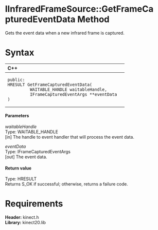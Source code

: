 IInfraredFrameSource::GetFrameCapturedEventData Method  
======================================================  

Gets the event data when a new infrared frame is captured. <span id="syntaxSection"></span>

Syntax  
======  

<table>
<colgroup>
<col width="100%" />
</colgroup>
<thead>
<tr class="header">
<th align="left">C++</th>
</tr>
</thead>
<tbody>
<tr class="odd">
<td align="left"><pre><code>public:  
HRESULT GetFrameCapturedEventData(  
         WAITABLE_HANDLE waitableHandle,  
         IFrameCapturedEventArgs **eventData  
)</code></pre></td>
</tr>
</tbody>
</table>

<span id="ID4EG"></span>
#### Parameters  

*waitableHandle*    
Type: WAITABLE\_HANDLE  
[in] The handle to event handler that will process the event data.  

*eventData*    
Type: IFrameCapturedEventArgs  
[out] The event data.  

<span id="ID4EP"></span>
#### Return value  

Type: HRESULT  
Returns S\_OK if successful; otherwise, returns a failure code.  

<span id="requirements"></span>

Requirements  
============  

**Header:** kinect.h  
**Library:** kinect20.lib  



<!--Please do not edit the data in the comment block below.-->
<!--
TOCTitle : GetFrameCapturedEventData Method
RLTitle : IInfraredFrameSource::GetFrameCapturedEventData Method
KeywordK : GetFrameCapturedEventData method
KeywordK : IInfraredFrameSource::GetFrameCapturedEventData method
KeywordF : IInfraredFrameSource::GetFrameCapturedEventData
KeywordF : GetFrameCapturedEventData
KeywordF : Microsoft.Kinect.kinect.IInfraredFrameSource.GetFrameCapturedEventData(WAITABLE_HANDLE,IFrameCapturedEventArgs@)
KeywordA : M:Microsoft.Kinect.kinect.IInfraredFrameSource.GetFrameCapturedEventData(WAITABLE_HANDLE,IFrameCapturedEventArgs@)
AssetID : M:Microsoft.Kinect.kinect.IInfraredFrameSource.GetFrameCapturedEventData(WAITABLE_HANDLE,IFrameCapturedEventArgs@)
Locale : en-us
CommunityContent : 1
APIType : Managed
APILocation : 
APIName : Microsoft.Kinect.kinect.IInfraredFrameSource::GetFrameCapturedEventData
TargetOS : Windows
TopicType : kbSyntax
DevLang : C++
DocSet : K4Wv2
ProjType : K4Wv2Proj
Technology : Kinect for Windows
Product : Kinect for Windows SDK v2
productversion : 20
-->
